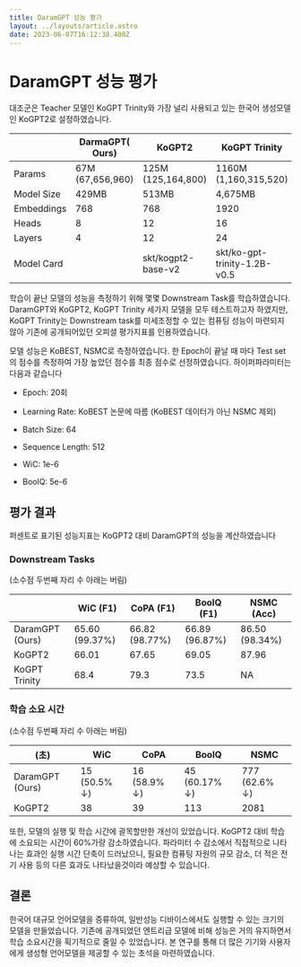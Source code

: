 ```yaml
---
title: DaramGPT 성능 평가
layout: ../layouts/article.astro
date: 2023-06-07T16:12:38.400Z
---
```

# DaramGPT 성능 평가

대조군은 Teacher 모델인 KoGPT Trinity와 가장 널리 사용되고 있는 한국어 생성모델인 KoGPT2로 설정하였습니다.

|  | DarmaGPT( Ours) | KoGPT2 | KoGPT Trinity |
| --- | --- | --- | --- |
| Params | 67M (67,656,960) | 125M (125,164,800) | 1160M  (1,160,315,520) |
| Model Size | 429MB | 513MB | 4,675MB |
| Embeddings | 768 | 768 | 1920 |
| Heads | 8 | 12 | 16 |
| Layers | 4 | 12 | 24 |
| Model Card |  | skt/kogpt2-base-v2 | skt/ko-gpt-trinity-1.2B-v0.5 |

학습이 끝난 모델의 성능을 측정하기 위해 몇몇 Downstream Task를 학습하였습니다. DaramGPT와 KoGPT2, KoGPT Trinity 세가지 모델을 모두 테스트하고자 하였지만, KoGPT Trinity는 Downstream task를 미세조정할 수 있는 컴퓨팅 성능이 마련되지 않아 기존에 공개되어있던 오피셜 평가지표를 인용하였습니다.

모델 성능은 KoBEST, NSMC로 측정하였습니다. 한 Epoch이 끝날 때 마다 Test set의 점수를 측정하여 가장 높았던 점수를 최종 점수로 선정하였습니다. 하이퍼파라미터는 다음과 같습니다

* Epoch: 20회

* Learning Rate: KoBEST 논문에 따름 (KoBEST 데이터가 아닌 NSMC 제외)

* Batch Size: 64

* Sequence Length: 512

* WiC: 1e-6

* BoolQ: 5e-6

## **평가 결과**

퍼센트로 표기된 성능지표는 KoGPT2 대비 DaramGPT의 성능을 계산하였습니다

### **Downstream Tasks**

(소수점 두번째 자리 수 아래는 버림)

|  | WiC (F1) | CoPA (F1) | BoolQ (F1) | NSMC (Acc) |
| --- | --- | --- | --- | --- |
| DaramGPT (Ours) | 65.60 (99.37%) | 66.82 (98.77%) | 66.89 (96.87%) | 86.50 (98.34%) |
| KoGPT2 | 66.01 | 67.65 | 69.05 | 87.96 |
| KoGPT Trinity | 68.4 | 79.3 | 73.5 | NA |

### **학습 소요 시간**

(소수점 두번째 자리 수 아래는 버림)

|  (초) | WiC |  CoPA | BoolQ | NSMC |
| --- | --- | --- | --- | --- |
| DaramGPT (Ours) | 15 (50.5% ↓) | 16 (58.9% ↓) | 45 (60.17% ↓) | 777 (62.6% ↓) |
|  KoGPT2 | 38 | 39 | 113 | 2081 |

또한, 모델의 실행 및 학습 시간에 괄목할만한 개선이 있었습니다. KoGPT2 대비 학습에 소요되는 시간이 60%가량 감소하였습니다. 파라미터 수 감소에서 직접적으로 나타나는 효과인 실행 시간 단축이 드러났으니, 필요한 컴퓨팅 자원의 규모 감소, 더 적은 전기 사용 등의 다른 효과도 나타났을것이라 예상할 수 있습니다.

## **결론**

한국어 대규모 언어모델을 증류하여, 일반성능 디바이스에서도 실행할 수 있는 크기의 모델을 만들었습니다. 기존에 공개되었던 엔트리급 모델에 비해 성능은 거의 유지하면서 학습 소요시간을 획기적으로 줄일 수 있었습니다. 본 연구를 통해 더 많은 기기와 사용자에게 생성형 언어모델을 제공할 수 있는 초석을 마련하였습니다.
